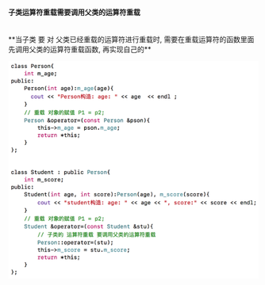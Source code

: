 #### 子类运算符重载需要调用父类的运算符重载


<br>
**当子类 要 对 父类已经重载的运算符进行重载时, 需要在重载运算符的函数里面先调用父类的运算符重载函数, 再实现自己的**

![](/assets/Snip20190224_2.png)